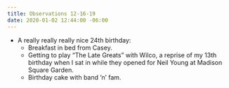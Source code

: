 ```yaml
---
title: Observations 12-16-19
date: 2020-01-02 12:44:00 -06:00
---
```


- A really really really nice 24th birthday:
	- Breakfast in bed from Casey.
	- Getting to play “The Late Greats” with Wilco, a reprise of my 13th birthday when I sat in while they opened for Neil Young at Madison Square Garden.
	- Birthday cake with band ’n’ fam.